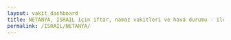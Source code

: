 ```yaml
---
layout: vakit_dashboard
title: NETANYA, ISRAIL için iftar, namaz vakitleri ve hava durumu - ilçe/eyalet seç
permalink: /ISRAIL/NETANYA/
---
```


<script type="text/javascript">
  var GLOBAL_COUNTRY = 'ISRAIL';
  var GLOBAL_CITY = 'NETANYA';
  var GLOBAL_STATE = '';
  var lat = 72;
  var lon = 21;
</script>
